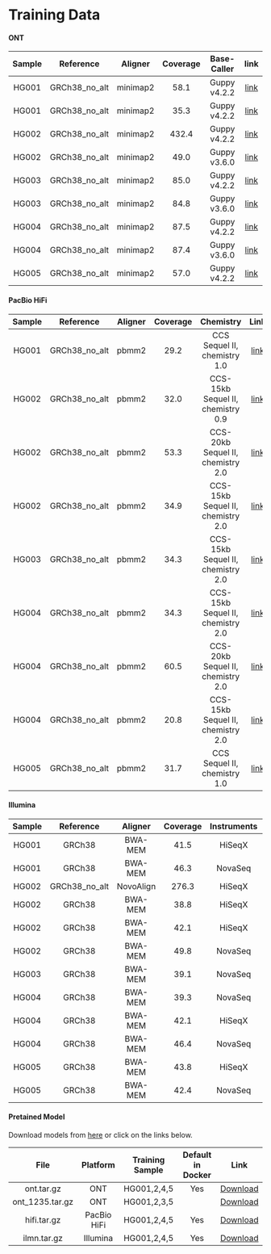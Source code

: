 
# Training Data

#### ONT

| Sample |   Reference   | Aligner  | Coverage | Base-Caller  |                             link                             |
| :----: | :-----------: | :------: | :------: | :----------: | :----------------------------------------------------------: |
| HG001  | GRCh38_no_alt | minimap2 |   58.1   | Guppy v4.2.2 | [link](https://s3-us-west-2.amazonaws.com/human-pangenomics/index.html?prefix=NHGRI_UCSC_panel/HG001/nanopore/Guppy_4.2.2/HG001_Circulomics_Guppy_4.2.2.fastq.gz) |
| HG001  | GRCh38_no_alt | minimap2 |   35.3   | Guppy v4.2.2 | [link](https://s3-us-west-2.amazonaws.com/human-pangenomics/index.html?prefix=NHGRI_UCSC_panel/HG001/nanopore/Guppy_4.2.2/HG001_NBT2018_Guppy_4.2.2.fastq.gz) |
| HG002  | GRCh38_no_alt | minimap2 |  432.4   | Guppy v4.2.2 | [link](https://s3-us-west-2.amazonaws.com/human-pangenomics/index.html?prefix=NHGRI_UCSC_panel/HG002/nanopore/Guppy_4.2.2/) |
| HG002  | GRCh38_no_alt | minimap2 |   49.0   | Guppy v3.6.0 | [link](https://precision.fda.gov/files/file-Fpk3KGj0fQX2VjXjF8YXqz93-1) |
| HG003  | GRCh38_no_alt | minimap2 |   85.0   | Guppy v4.2.2 | [link](https://s3-us-west-2.amazonaws.com/human-pangenomics/index.html?prefix=NHGRI_UCSC_panel/HG003/nanopore/Guppy_4.2.2) |
| HG003  | GRCh38_no_alt | minimap2 |   84.8   | Guppy v3.6.0 | [link](https://precision.fda.gov/files/file-Fpk3VVQ0fQX12Pvb925XP843-1) |
| HG004  | GRCh38_no_alt | minimap2 |   87.5   | Guppy v4.2.2 | [link](https://s3-us-west-2.amazonaws.com/human-pangenomics/index.html?prefix=NHGRI_UCSC_panel/HG004/nanopore/Guppy_4.2.2/) |
| HG004  | GRCh38_no_alt | minimap2 |   87.4   | Guppy v3.6.0 | [link](https://precision.fda.gov/files/file-Fpk3VZQ0fQXKP8xk381VGYvg-1) |
| HG005  | GRCh38_no_alt | minimap2 |   57.0   | Guppy v4.2.2 | [link](https://s3-us-west-2.amazonaws.com/human-pangenomics/index.html?prefix=NHGRI_UCSC_panel/HG005/nanopore/Guppy_4.2.2/) |

#### PacBio HiFi

| Sample |   Reference   | Aligner | Coverage |             Chemistry             |                             Link                             |
| :----: | :-----------: | :-----: | :------: | :-------------------------------: | :----------------------------------------------------------: |
| HG001  | GRCh38_no_alt |  pbmm2  |   29.2   |   CCS Sequel II, chemistry 1.0    | [link](https://ftp-trace.ncbi.nlm.nih.gov/ReferenceSamples/giab/data/NA12878/PacBio_SequelII_CCS_11kb/HG001_GRCh38/HG001_GRCh38.haplotag.RTG.trio.bam) |
| HG002  | GRCh38_no_alt |  pbmm2  |   32.0   | CCS-15kb Sequel II, chemistry 0.9 | [link](https://ftp-trace.ncbi.nlm.nih.gov/ReferenceSamples/giab/data/AshkenazimTrio/HG002_NA24385_son/PacBio_SequelII_CCS_11kb/HG002_GRCh38/HG002_GRCh38.haplotag.10x.bam) |
| HG002  | GRCh38_no_alt |  pbmm2  |   53.3   | CCS-20kb Sequel II, chemistry 2.0 | [link](https://ftp-trace.ncbi.nlm.nih.gov/ReferenceSamples/giab/data/AshkenazimTrio/HG002_NA24385_son/PacBio_CCS_15kb_20kb_chemistry2/GRCh38/HG002.SequelII.merged_15kb_20kb.pbmm2.GRCh38.haplotag.10x.bam) |
| HG002  | GRCh38_no_alt |  pbmm2  |   34.9   | CCS-15kb Sequel II, chemistry 2.0 | [link](https://precision.fda.gov/files/file-Fpx3BKj0pzk1xGyb9FjZYZ0x-1) |
| HG003  | GRCh38_no_alt |  pbmm2  |   34.3   | CCS-15kb Sequel II, chemistry 2.0 | [link](https://precision.fda.gov/files/file-FpvKx6j0Fx382vPq0p54Vk23-1) |
| HG004  | GRCh38_no_alt |  pbmm2  |   34.3   | CCS-15kb Sequel II, chemistry 2.0 | [link](https://console.cloud.google.com/storage/browser/_details/brain-genomics-public/research/sequencing/grch38/bam/pacbio_hifi/HG004.pacbio-hifi.21x.haplotag.grch38.bam) |
| HG004  | GRCh38_no_alt |  pbmm2  |   60.5   | CCS-20kb Sequel II, chemistry 2.0 | [link](https://ftp-trace.ncbi.nlm.nih.gov/ReferenceSamples/giab/data/AshkenazimTrio/HG004_NA24143_mother/PacBio_CCS_15kb_20kb_chemistry2/GRCh38/HG004.GRCh38.consensusalignments.bam) |
| HG004  | GRCh38_no_alt |  pbmm2  |   20.8   | CCS-15kb Sequel II, chemistry 2.0 | [link](https://console.cloud.google.com/storage/browser/_details/brain-genomics-public/research/sequencing/grch38/bam/pacbio_hifi/HG004.pacbio-hifi.21x.haplotag.grch38.bam) |
| HG005  | GRCh38_no_alt |  pbmm2  |   31.7   |   CCS Sequel II, chemistry 1.0    | [link](https://ftp-trace.ncbi.nlm.nih.gov/ReferenceSamples/giab/data/ChineseTrio/HG005_NA24631_son/PacBio_SequelII_CCS_11kb/HG005_GRCh38/HG005_GRCh38.haplotag.10x.bam) |

#### Illumina

| Sample |   Reference   |  Aligner  | Coverage | Instruments | Link                                                         |
| :----: | :-----------: | :-------: | :------: | :---------: | ------------------------------------------------------------ |
| HG001  |    GRCh38     |  BWA-MEM  |   41.5   |   HiSeqX    | [link](https://storage.googleapis.com/brain-genomics-public/research/sequencing/grch38/bam/hiseqx/wgs_pcr_free/40x/HG001.hiseqx.pcr-free.40x.dedup.grch38.bam) |
| HG001  |    GRCh38     |  BWA-MEM  |   46.3   |   NovaSeq   | [link](https://storage.googleapis.com/brain-genomics-public/research/sequencing/grch38/bam/novaseq/wgs_pcr_free/50x/HG001.novaseq.pcr-free.50x.dedup.grch38.bam) |
| HG002  | GRCh38_no_alt | NovoAlign |  276.3   |   HiSeqX    | [link](https://ftp://ftp-trace.ncbi.nlm.nih.gov/ReferenceSamples/giab/data/AshkenazimTrio/HG002_NA24385_son/NIST_HiSeq_HG002_Homogeneity-10953946/NHGRI_Illumina300X_AJtrio_novoalign_bams/HG002.GRCh38.300x.bam) |
| HG002  |    GRCh38     |  BWA-MEM  |   38.8   |   HiSeqX    | [link](https://precision.fda.gov/files/file-FpZBpZQ0xbJbqX5fGjgz9B1G-1) |
| HG002  |    GRCh38     |  BWA-MEM  |   42.1   |   HiSeqX    | [link](https://storage.googleapis.com/brain-genomics-public/research/sequencing/grch38/bam/hiseqx/wgs_pcr_free/40x/HG002.hiseqx.pcr-free.40x.dedup.grch38.bam) |
| HG002  |    GRCh38     |  BWA-MEM  |   49.8   |   NovaSeq   | [link](https://storage.googleapis.com/brain-genomics-public/research/sequencing/grch38/bam/novaseq/wgs_pcr_free/50x/HG002.novaseq.pcr-free.50x.dedup.grch38.bam) |
| HG003  |    GRCh38     |  BWA-MEM  |   39.1   |   NovaSeq   | [link](https://precision.fda.gov/files/file-FpZG9Jj0xbJQ40QFGjPf019X-1) |
| HG004  |    GRCh38     |  BWA-MEM  |   39.3   |   NovaSeq   | [link](https://precision.fda.gov/files/file-FpZG9Jj0xbJQ40QFGjPf019X-1) |
| HG004  |    GRCh38     |  BWA-MEM  |   42.1   |   HiSeqX    | [link](https://storage.googleapis.com/brain-genomics-public/research/sequencing/grch38/bam/hiseqx/wgs_pcr_free/40x/HG004.hiseqx.pcr-free.40x.dedup.grch38.bam) |
| HG004  |    GRCh38     |  BWA-MEM  |   46.4   |   NovaSeq   | [link](https://storage.googleapis.com/brain-genomics-public/research/sequencing/grch38/bam/novaseq/wgs_pcr_free/50x/HG004.novaseq.pcr-free.50x.dedup.grch38.bam) |
| HG005  |    GRCh38     |  BWA-MEM  |   43.8   |   HiSeqX    | [link](https://storage.googleapis.com/brain-genomics-public/research/sequencing/grch38/bam/novaseq/wgs_pcr_free/50x/HG005.novaseq.pcr-free.50x.dedup.grch38.bam) |
| HG005  |    GRCh38     |  BWA-MEM  |   42.4   |   NovaSeq   | [link](https://ftp-trace.ncbi.nlm.nih.gov/ReferenceSamples/giab/data/ChineseTrio/HG005_NA24631_son/PacBio_SequelII_CCS_11kb/HG005_GRCh38/HG005_GRCh38.haplotag.10x.bam) |

#### Pretained Model

Download models from [here](http://www.bio8.cs.hku.hk/clair3/clair3_models/) or click on the links below.

|      File       |  Platform   | Training Sample | Default in Docker |                             Link                             |
| :-------------: | :---------: | :-------------: | :---------------: | :----------------------------------------------------------: |
|   ont.tar.gz    |     ONT     |   HG001,2,4,5   |        Yes        | [Download](http://www.bio8.cs.hku.hk/clair3/clair3_models/ont.tar.gz) |
| ont_1235.tar.gz |     ONT     |   HG001,2,3,5   |                   | [Download](http://www.bio8.cs.hku.hk/clair3/clair3_models/ont_1235.tar.gz) |
|   hifi.tar.gz   | PacBio HiFi |   HG001,2,4,5   |        Yes        | [Download](http://www.bio8.cs.hku.hk/clair3/clair3_models/hifi.tar.gz) |
|   ilmn.tar.gz   |  Illumina   |   HG001,2,4,5   |        Yes        | [Download](http://www.bio8.cs.hku.hk/clair3/clair3_models/ilmn.tar.gz) |

